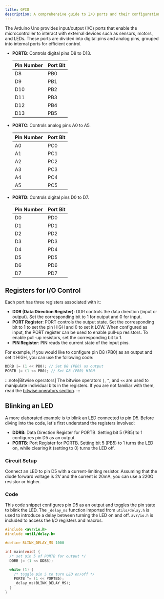 ```yaml
---
title: GPIO
description: A comprehensive guide to I/O ports and their configuration in the Arduino Uno.
---
```


The Arduino Uno provides input/output (I/O) ports that enable the microcontroller to interact with external devices such as sensors, motors, and LEDs. These ports are divided into digital pins and analog pins, grouped into internal ports for efficient control.

- **PORTB**: Controls digital pins D8 to D13.

  | Pin Number | Port Bit |
  | ---------- | -------- |
  | D8         | PB0      |
  | D9         | PB1      |
  | D10        | PB2      |
  | D11        | PB3      |
  | D12        | PB4      |
  | D13        | PB5      |

- **PORTC**: Controls analog pins A0 to A5.

  | Pin Number | Port Bit |
  | ---------- | -------- |
  | A0         | PC0      |
  | A1         | PC1      |
  | A2         | PC2      |
  | A3         | PC3      |
  | A4         | PC4      |
  | A5         | PC5      |

- **PORTD**: Controls digital pins D0 to D7.

  | Pin Number | Port Bit |
  | ---------- | -------- |
  | D0         | PD0      |
  | D1         | PD1      |
  | D2         | PD2      |
  | D3         | PD3      |
  | D4         | PD4      |
  | D5         | PD5      |
  | D6         | PD6      |
  | D7         | PD7      |

## Registers for I/O Control

Each port has three registers associated with it:

- **DDR (Data Direction Register)**: DDR controls the data direction (input or output). Set the corresponding bit to 1 for output and 0 for input.
- **PORT Register**: PORT controls the output state. Set the corresponding bit to 1 to set the pin HIGH and 0 to set it LOW. When configured as input, the PORT register can be used to enable pull-up resistors. To enable pull-up resistors, set the corresponding bit to 1.
- **PIN Register**: PIN reads the current state of the input pins.

For example, if you would like to configure pin D8 (PB0) as an output and set it HIGH, you can use the following code:

```c
DDRB |= (1 << PB0); // Set D8 (PB0) as output
PORTB |= (1 << PB0); // Set D8 (PB0) HIGH
```

:::note[Bitwise operators]
The bitwise operators `|`, `^`, and `<<` are used to manipulate individual bits in the registers. If you are not familiar with them, read the [bitwise operators section](/concepts#bitwise-operators).
:::

## Blinking an LED

A more elaborated example is to blink an LED connected to pin D5. Before diving into the code, let's first understand the registers involved:

- **DDRB**: Data Direction Register for PORTB. Setting bit 5 (PB5) to 1 configures pin D5 as an output.
- **PORTB**: Port Register for PORTB. Setting bit 5 (PB5) to 1 turns the LED on, while clearing it (setting to 0) turns the LED off.

### Circuit Setup

Connect an LED to pin D5 with a current-limiting resistor. Assuming that the diode forward voltage is 2V and the current is 20mA, you can use a 220Ω resistor or higher.

### Code

This code snippet configures pin D5 as an output and toggles the pin state to blink the LED. The `_delay_ms` function imported from `utils/delay.h` is used to introduce a delay between turning the LED on and off. `avr/io.h` is included to access the I/O registers and macros.

```c
#include <avr/io.h>
#include <util/delay.h>

#define BLINK_DELAY_MS 1000

int main(void) {
  /* set pin 5 of PORTB for output */
  DDRB |= (1 << DDB5);

  while (1) {
    /* toggle pin 5 to turn LED on/off */
    PORTB ^= (1 << PORTB5);
    _delay_ms(BLINK_DELAY_MS);
  }
}
```